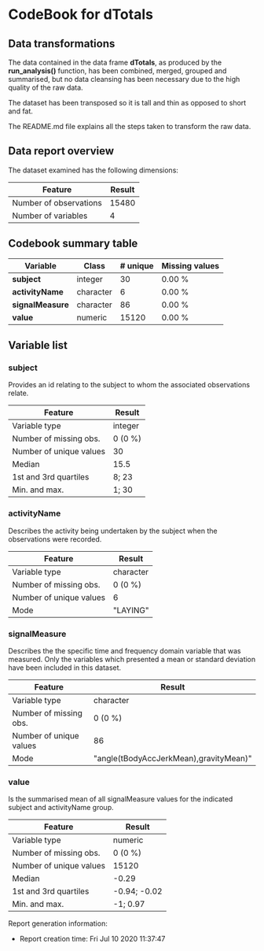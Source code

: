 # CodeBook for dTotals

## Data transformations

The data contained in the data frame **dTotals**, as produced by the **run_analysis()** function, has been combined, merged, grouped and summarised, but no data cleansing has been necessary due to the high quality of the raw data.

The dataset has been transposed so it is tall and thin as opposed to short and fat.

The README.md file explains all the steps taken to transform the raw data.

## Data report overview
The dataset examined has the following dimensions:

Feature                 |  Result
----------------------- | -------
Number of observations  |   15480
Number of variables     |       4


## Codebook summary table

Variable              | Class       |   # unique | Missing values
--------------------- | ----------- | ---------- | --------------
**subject**           | integer     |         30 |         0.00 %                
**activityName**      | character   |          6 |         0.00 %                
**signalMeasure**     | character   |         86 |         0.00 %                
**value**             | numeric     |      15120 |         0.00 % 


## Variable list

### subject

Provides an id relating to the subject to whom the associated observations relate.

Feature                   | Result
------------------------- | -------
Variable type             | integer
Number of missing obs.    | 0 (0 %)
Number of unique values   |      30
Median                    |    15.5
1st and 3rd quartiles     |   8; 23
Min. and max.             |   1; 30

### activityName

Describes the activity being undertaken by the subject when the observations were recorded.

Feature                   |    Result
------------------------- | ---------
Variable type             | character
Number of missing obs.    |   0 (0 %)
Number of unique values   |         6
Mode                      |  "LAYING"

### signalMeasure

Describes the the specific time and frequency domain variable that was measured.
Only the variables which presented a mean or standard deviation have been included in this dataset.

Feature                   |                                 Result
------------------------- | --------------------------------------
Variable type             |                              character
Number of missing obs.    |                                0 (0 %)
Number of unique values   |                                     86
Mode                      | "angle(tBodyAccJerkMean),gravityMean)"

### value

Is the summarised mean of all signalMeasure values for the indicated subject and activityName group.

Feature                   |       Result
------------------------- | ------------
Variable type             |      numeric
Number of missing obs.    |      0 (0 %)
Number of unique values   |        15120
Median                    |        -0.29
1st and 3rd quartiles     | -0.94; -0.02
Min. and max.             |     -1; 0.97


Report generation information:

*  Report creation time: Fri Jul 10 2020 11:37:47
